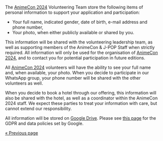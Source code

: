 The [AnimeCon 2024](https://animecon.nl) Volunteering Team store the following items of personal
information to support your application and participation:

  * Your full name, indicated gender, date of birth, e-mail address and phone number,
  * Your photo, when either publicly available or shared by you.

This information will be shared with the volunteering leadership team, as well as supporting members
of the AnimeCon & J-POP Staff when strictly required. All information will only be used for the
organisation of [AnimeCon 2024](https://animecon.nl), and to contact you for potential participation
in future editions.

All [AnimeCon 2024](https://animecon.nl) volunteers will have the ability to see your full name and,
when available, your photo. When you decide to participate in our WhatsApp group, your phone number
will be shared with the other volunteers as well.

When you decide to book a hotel through our offering, this information will also be shared with the
hotel, as well as a coordinator within the AnimeCon 2024 staff. We expect these parties to treat
your information with care, but cannot extend our responsibility.

All information will be stored on [Google Drive](https://www.google.com/drive/). Please see
[this page](https://privacy.google.com/businesses/compliance/#!?modal_active=none) for the GDPR and
data policies set by Google.

[« Previous page](/registration/2024-regular/)
